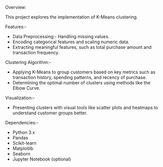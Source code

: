Overview:

This project explores the implementation of K-Means clustering.

Features:-
- Data Preprocessing:- Handling missing values.
- Encoding categorical features and scaling numeric data.
- Extracting meaningful features, such as total purchase amount and transaction frequency.

 Clustering Algorithm:-
- Applying K-Means to group customers based on key metrics such as transaction history, spending patterns, and recency of purchase.
- Determining the optimal number of clusters using methods like the Elbow Curve.

Visualization:-
- Presenting clusters with visual tools like scatter plots and heatmaps to understand customer groups better.

Dependencies:-
- Python 3.x
- Pandas
- Scikit-learn
- Matplotlib
- Seaborn
- Jupyter Notebook (optional)






